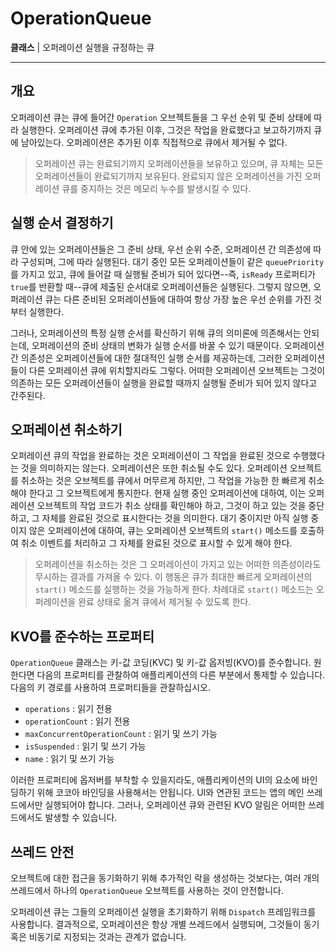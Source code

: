 # OperationQueue

**클래스** | 오퍼레이션 실행을 규정하는 큐

---

## 개요

오퍼레이션 큐는 큐에 들어간 `Operation` 오브젝트들을 그 우선 순위 및 준비 상태에 따라 실행한다. 오퍼레이션 큐에 추가된 이후, 그것은 작업을 완료했다고 보고하기까지 큐에 남아있는다. 오퍼레이션은 추가된 이후 직접적으로 큐에서 제거될 수 없다.

> 오퍼레이션 큐는 완료되기까지 오퍼레이션들을 보유하고 있으며, 큐 자체는 모든 오퍼레이션들이 완료되기까지 보유된다. 완료되지 않은 오퍼레이션을 가진 오퍼레이션 큐를 중지하는 것은 메모리 누수를 발생시킬 수 있다.

## 실행 순서 결정하기

큐 안에 있는 오퍼레이션들은 그 준비 상태, 우선 순위 수준, 오퍼레이션 간 의존성에 따라 구성되며, 그에 따라 실행된다. 대기 중인 모든 오퍼레이션들이 같은 `queuePriority`를 가지고 있고, 큐에 들어갈 때 실행될 준비가 되어 있다면--즉, `isReady` 프로퍼티가 `true`를 반환할 때--큐에 제출된 순서대로 오퍼레이션들은 실행된다. 그렇지 않으면, 오퍼레이션 큐는 다른 준비된 오퍼레이션들에 대하여 항상 가장 높은 우선 순위를 가진 것부터 실행한다.

그러나, 오퍼레이션의 특정 실행 순서를 확신하기 위해 큐의 의미론에 의존해서는 안되는데, 오퍼레이션의 준비 상태의 변화가 실행 순서를 바꿀 수 있기 때문이다. 오퍼레이션 간 의존성은 오퍼레이션들에 대한 절대적인 실행 순서를 제공하는데, 그러한 오퍼레이션들이 다른 오퍼레이션 큐에 위치할지라도 그렇다. 어떠한 오퍼레이션 오브젝트는 그것이 의존하는 모든 오퍼레이션들이 실행을 완료할 때까지 실행될 준비가 되어 있지 않다고 간주된다.

## 오퍼레이션 취소하기

오퍼레이션 큐의 작업을 완료하는 것은 오퍼레이션이 그 작업을 완료된 것으로 수행했다는 것을 의미하지는 않는다. 오퍼레이션은 또한 취소될 수도 있다. 오퍼레이션 오브젝트를 취소하는 것은 오브젝트를 큐에서 머무르게 하지만, 그 작업을 가능한 한 빠르게 취소해야 한다고 그 오브젝트에게 통지한다. 현재 실행 중인 오퍼레이션에 대하여, 이는 오퍼레이션 오브젝트의 작업 코드가 취소 상태를 확인해야 하고, 그것이 하고 있는 것을 중단하고, 그 자체를 완료된 것으로 표시한다는 것을 의미한다. 대기 중이지만 아직 실행 중이지 않은 오퍼레이션에 대하여, 큐는 오퍼레이션 오브젝트의 `start()` 메소드를 호출하여 취소 이벤트를 처리하고 그 자체를 완료된 것으로 표시할 수 있게 해야 한다.

> 오퍼레이션을 취소하는 것은 그 오퍼레이션이 가지고 있는 어떠한 의존성이라도 무시하는 결과를 가져올 수 있다. 이 행동은 큐가 최대한 빠르게 오퍼레이션의 `start()` 메소드를 실행하는 것을 가능하게 한다. 차례대로 `start()` 메소드는 오퍼레이션을 완료 상태로 옮겨 큐에서 제거될 수 있도록 한다.

## KVO를 준수하는 프로퍼티

`OperationQueue` 클래스는 키-값 코딩(KVC) 및 키-값 옵저빙(KVO)를 준수합니다. 원한다면 다음의 프로퍼티를 관찰하여 애플리케이션의 다른 부분에서 통제할 수 있습니다. 다음의 키 경로를 사용하여 프로퍼티들을 관찰하십시오.

- `operations` : 읽기 전용
- `operationCount` : 읽기 전용
- `maxConcurrentOperationCount` : 읽기 및 쓰기 가능
- `isSuspended` : 읽기 및 쓰기 가능
- `name` : 읽기 및 쓰기 가능

이러한 프로퍼티에 옵저버를 부착할 수 있을지라도, 애플리케이션의 UI의 요소에 바인딩하기 위해 코코아 바인딩을 사용해서는 안됩니다. UI와 연관된 코드는 앱의 메인 쓰레드에서만 실행되어야 합니다. 그러나, 오퍼레이션 큐와 관련된 KVO 알림은 어떠한 쓰레드에서도 발생할 수 있습니다.

## 쓰레드 안전

오브젝트에 대한 접근을 동기화하기 위해 추가적인 락을 생성하는 것보다는, 여러 개의 쓰레드에서 하나의 `OperationQueue` 오브젝트를 사용하는 것이 안전합니다.

오퍼레이션 큐는 그들의 오퍼레이션 실행을 초기화하기 위해 `Dispatch` 프레임워크를 사용합니다. 결과적으로, 오퍼레이션은 항상 개별 쓰레드에서 실행되며, 그것들이 동기 혹은 비동기로 지정되는 것과는 관계가 없습니다.

